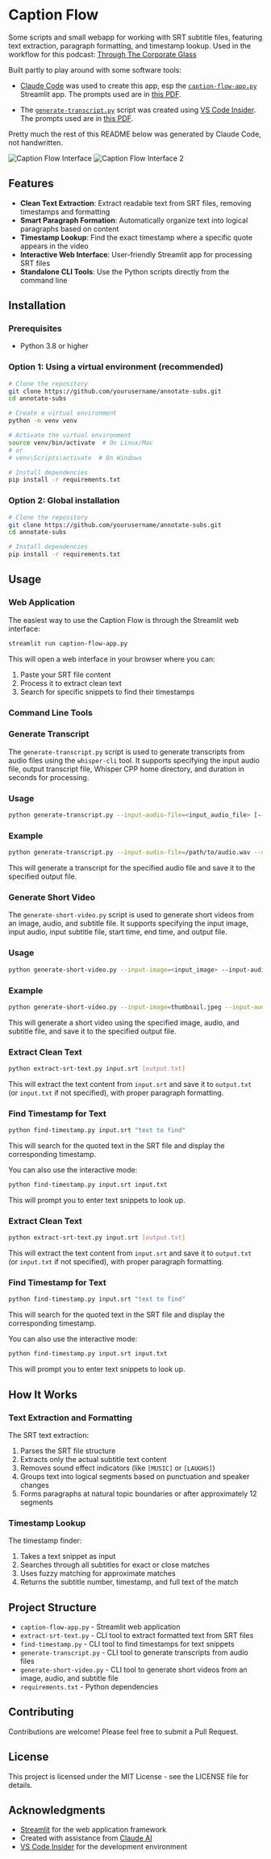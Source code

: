 # Caption Flow

Some scripts and small webapp for working with SRT subtitle files, featuring text extraction, paragraph formatting, and timestamp lookup. Used in the workflow for this podcast: [Through The Corporate Glass](https://www.throughthecorporateglass.com/)

Built partly to play around with some software tools:

* [Claude Code](https://www.anthropic.com/news/claude-3-7-sonnet) was used to create this app, esp the [`caption-flow-app.py`](caption-flow-app.py) Streamlit app. The prompts used are in [this PDF](claude-prompt-session-srt-analyzer.pdf).

* The [`generate-transcript.py`](generate-transcript.py) script was created using [VS Code Insider](https://code.visualstudio.com/insiders/). The prompts used are in [this PDF](vs-code-prompts-1.pdf).

Pretty much the rest of this README below was generated by Claude Code, not handwritten.

![Caption Flow Interface](caption-flow-app-1.png)
![Caption Flow Interface 2](caption-flow-app-2.png)

## Features

- **Clean Text Extraction**: Extract readable text from SRT files, removing timestamps and formatting
- **Smart Paragraph Formation**: Automatically organize text into logical paragraphs based on content
- **Timestamp Lookup**: Find the exact timestamp where a specific quote appears in the video
- **Interactive Web Interface**: User-friendly Streamlit app for processing SRT files
- **Standalone CLI Tools**: Use the Python scripts directly from the command line

## Installation

### Prerequisites

- Python 3.8 or higher

### Option 1: Using a virtual environment (recommended)

```bash
# Clone the repository
git clone https://github.com/yourusername/annotate-subs.git
cd annotate-subs

# Create a virtual environment
python -m venv venv

# Activate the virtual environment
source venv/bin/activate  # On Linux/Mac
# or
# venv\Scripts\activate  # On Windows

# Install dependencies
pip install -r requirements.txt
```

### Option 2: Global installation

```bash
# Clone the repository
git clone https://github.com/yourusername/annotate-subs.git
cd annotate-subs

# Install dependencies
pip install -r requirements.txt
```

## Usage

### Web Application

The easiest way to use the Caption Flow is through the Streamlit web interface:

```bash
streamlit run caption-flow-app.py
```

This will open a web interface in your browser where you can:
1. Paste your SRT file content
2. Process it to extract clean text
3. Search for specific snippets to find their timestamps

### Command Line Tools

### Generate Transcript

The `generate-transcript.py` script is used to generate transcripts from audio files using the `whisper-cli` tool. It supports specifying the input audio file, output transcript file, Whisper CPP home directory, and duration in seconds for processing.

### Usage

```bash
python generate-transcript.py --input-audio-file=<input_audio_file> [--output-transcript-file=<output_transcript_file>] [--whisper-cpp-home=<whisper_cpp_home>] [--duration-sec=<duration_sec>]
```

### Example

```bash
python generate-transcript.py --input-audio-file=/path/to/audio.wav --output-transcript-file=/path/to/output.srt --whisper-cpp-home=/path/to/whisper.cpp --duration-sec=60
```

This will generate a transcript for the specified audio file and save it to the specified output file.

### Generate Short Video

The `generate-short-video.py` script is used to generate short videos from an image, audio, and subtitle file. It supports specifying the input image, input audio, input subtitle file, start time, end time, and output file.

### Usage

```bash
python generate-short-video.py --input-image=<input_image> --input-audio=<input_audio> --input-srt=<input_srt> --start-time=<start_time> --end-time=<end_time> --output-file=<output_file>
```

### Example

```bash
python generate-short-video.py --input-image=thumbnail.jpeg --input-audio=episode-audio.wav --input-srt=episode-transcript.srt --start-time=00:31:22.880 --end-time=00:32:25.500 --output-file=episode-short-1.mp4
```

This will generate a short video using the specified image, audio, and subtitle file, and save it to the specified output file.

### Extract Clean Text

```bash
python extract-srt-text.py input.srt [output.txt]
```

This will extract the text content from `input.srt` and save it to `output.txt` (or `input.txt` if not specified), with proper paragraph formatting.

### Find Timestamp for Text

```bash
python find-timestamp.py input.srt "text to find"
```

This will search for the quoted text in the SRT file and display the corresponding timestamp.

You can also use the interactive mode:

```bash
python find-timestamp.py input.srt input.txt
```

This will prompt you to enter text snippets to look up.

### Extract Clean Text

```bash
python extract-srt-text.py input.srt [output.txt]
```

This will extract the text content from `input.srt` and save it to `output.txt` (or `input.txt` if not specified), with proper paragraph formatting.

### Find Timestamp for Text

```bash
python find-timestamp.py input.srt "text to find"
```

This will search for the quoted text in the SRT file and display the corresponding timestamp.

You can also use the interactive mode:

```bash
python find-timestamp.py input.srt input.txt
```

This will prompt you to enter text snippets to look up.

## How It Works

### Text Extraction and Formatting

The SRT text extraction:
1. Parses the SRT file structure
2. Extracts only the actual subtitle text content
3. Removes sound effect indicators (like `[MUSIC]` or `[LAUGHS]`)
4. Groups text into logical segments based on punctuation and speaker changes
5. Forms paragraphs at natural topic boundaries or after approximately 12 segments

### Timestamp Lookup

The timestamp finder:
1. Takes a text snippet as input
2. Searches through all subtitles for exact or close matches
3. Uses fuzzy matching for approximate matches
4. Returns the subtitle number, timestamp, and full text of the match

## Project Structure

- `caption-flow-app.py` - Streamlit web application
- `extract-srt-text.py` - CLI tool to extract formatted text from SRT files
- `find-timestamp.py` - CLI tool to find timestamps for text snippets
- `generate-transcript.py` - CLI tool to generate transcripts from audio files
- `generate-short-video.py` - CLI tool to generate short videos from an image, audio, and subtitle file
- `requirements.txt` - Python dependencies

## Contributing

Contributions are welcome! Please feel free to submit a Pull Request.

## License

This project is licensed under the MIT License - see the LICENSE file for details.

## Acknowledgments

- [Streamlit](https://streamlit.io/) for the web application framework
- Created with assistance from [Claude AI](https://claude.ai/)
- [VS Code Insider](https://code.visualstudio.com/insiders/) for the development environment
